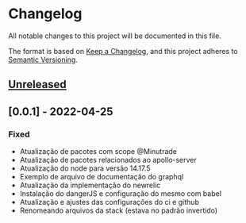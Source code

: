 # Changelog
All notable changes to this project will be documented in this file.

The format is based on [Keep a Changelog](https://keepachangelog.com/en/1.0.0/),
and this project adheres to [Semantic Versioning](https://semver.org/spec/v2.0.0.html).

## [Unreleased]

## [0.0.1] - 2022-04-25
### Fixed
- Atualização de pacotes com scope @Minutrade
- Atualização de pacotes relacionados ao apollo-server
- Atualização do node para versão 14.17.5
- Exemplo de arquivo de documentação do graphql
- Atualização da implementação do newrelic
- Instalação do dangerJS e configuração do mesmo com babel
- Atualização e ajustes das configurações do ci e github
- Renomeando arquivos da stack (estava no padrão invertido)

[Unreleased]: https://github.com/Minutrade/project-model-graphql-api/compare/1.0.1...HEAD
[1.0.1]: https://github.com/Minutrade/project-model-graphql-api/compare/1.0.0...1.0.1
